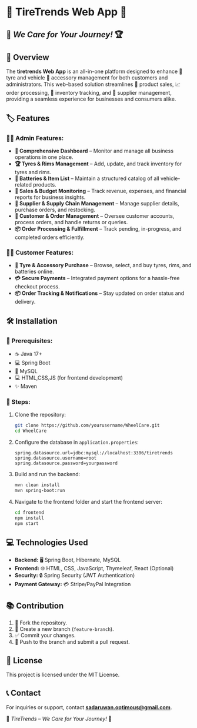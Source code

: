 
# 🌟 TireTrends Web App 🌟  
##  🚗   *We Care for Your Journey!*   🏆

## 📄 Overview  

The **tiretrends Web App** is an all-in-one platform designed to enhance 🚗 tyre and vehicle 🌟 accessory management for both customers and administrators. This web-based solution streamlines 🛒 product sales, 📈 order processing, 💼 inventory tracking, and 🏰 supplier management, providing a seamless experience for businesses and consumers alike.  

## 🏷️ Features  

### 👩‍💼 Admin Features:  

- **📅 Comprehensive Dashboard** – Monitor and manage all business operations in one place.  
- **🏆 Tyres & Rims Management** – Add, update, and track inventory for tyres and rims.  
- **🔋 Batteries & Item List** – Maintain a structured catalog of all vehicle-related products.  
- **💸 Sales & Budget Monitoring** – Track revenue, expenses, and financial reports for business insights.  
- **🏢 Supplier & Supply Chain Management** – Manage supplier details, purchase orders, and restocking.  
- **👥 Customer & Order Management** – Oversee customer accounts, process orders, and handle returns or queries.  
- **📦 Order Processing & Fulfillment** – Track pending, in-progress, and completed orders efficiently.  

### 🚶‍♂️ Customer Features:  

- **🛒 Tyre & Accessory Purchase** – Browse, select, and buy tyres, rims, and batteries online.  
- **💳 Secure Payments** – Integrated payment options for a hassle-free checkout process.  
- **📦 Order Tracking & Notifications** – Stay updated on order status and delivery.  

## 🛠️ Installation  

### 📃 Prerequisites:  

- ☕ Java 17+  
- 💻 Spring Boot  
- 🏢 MySQL  
- 💻 HTML,CSS,JS (for frontend development)  
- ✨ Maven  

### 🔄 Steps:  

1. Clone the repository:  
   ```sh
   git clone https://github.com/yourusername/WheelCare.git
   cd WheelCare
   ```  
2. Configure the database in `application.properties`:  
   ```properties
   spring.datasource.url=jdbc:mysql://localhost:3306/tiretrends
   spring.datasource.username=root
   spring.datasource.password=yourpassword
   ```  
3. Build and run the backend:  
   ```sh
   mvn clean install
   mvn spring-boot:run
   ```  
4. Navigate to the frontend folder and start the frontend server:  
   ```sh
   cd frontend
   npm install
   npm start
   ```  

## 💻 Technologies Used  

- **Backend:** 🖥️ Spring Boot, Hibernate, MySQL  
- **Frontend:** 🌐 HTML, CSS, JavaScript, Thymeleaf, React (Optional)  
- **Security:** 🔒 Spring Security (JWT Authentication)  
- **Payment Gateway:** 💳 Stripe/PayPal Integration  

## 📚 Contribution  

1. 🍴 Fork the repository.  
2. 🔄 Create a new branch (`feature-branch`).  
3. ✅ Commit your changes.  
4. 🚀 Push to the branch and submit a pull request.  

## 📜 License  

This project is licensed under the MIT License.  

## 📞 Contact  

For inquiries or support, contact **[sadaruwan.optimous@gmail.com](mailto:sadaruwan.optimous@gmail.com)**.  

🚀 *TireTrends – We Care for Your Journey!* 🚀  
